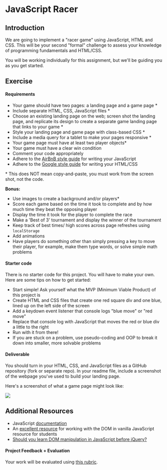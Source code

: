 <!---
title: JavaScript Racer
type: lab
duration: Weekend
creator:
    name: Kevin Bloomqust
    city: Denver
--->

# JavaScript Racer

## Introduction

We are going to implement a "racer game" using JavaScript, HTML and CSS.  This will be your second "formal" challenge to assess your knowledge of programming fundamentals and HTML/CSS.

You will be working individually for this assignment, but we'll be guiding you as you get started.


## Exercise

#### Requirements

- Your game should have two pages: a landing page and a game page *
- Include separate HTML, CSS, JavaScript files *
- Choose an existing landing page on the web; screen shot the landing page, and replicate its design to create a separate game landing page that links to your game *
- Style your landing page and game page with class-based CSS *
- Include a media query for a tablet to make your pages responsive *
- Your game page must have at least two player objects*
- Your game must have a clear win condition
- Comment your code appropriately
- Adhere to the [AirBnB style guide](https://github.com/airbnb/javascript) for writing your JavaScript
- Adhere to the [Google style guide](https://google.github.io/styleguide/htmlcssguide.xml) for writing your HTML/CSS

\* This does NOT mean copy-and-paste, you must work from the screen shot, not the code.

**Bonus:**

- Use images to create a background and/or players*
- Score each game based on the time it took to complete and by how much time they beat the opposing player
- Display the time it took for the player to complete the race
- Make a 'Best of 3' tournament and display the winner of the tournament
- Keep track of best times/ high scores across page refreshes using `localStorage`
- Add animations
- Have players do something other than simply pressing a key to move their player, for example, make them type words, or solve simple math problems

#### Starter code

There is no starter code for this project. You will have to make your own. Here are some tips on how to get started:

- Start simple! Ask yourself what the MVP (Minimum Viable Product) of this project is
- Create HTML and CSS files that create one red square div and one blue, lined up on the left side of the screen
- Add a keydown event listener that console logs "blue move" or "red move"
- Replace that console log with JavaScript that moves the red or blue div a little to the right
- Run with it from there!
- If you are stuck on a problem, use pseudo-coding and OOP to break it down into smaller, more solvable problems

#### Deliverable

You should turn in your HTML, CSS, and JavaScript files as a GitHub repository (fork or separate repo).  In your readme file, include a screenshot of the webpage you've used to build your landing page.

Here's a screenshot of what a game page might look like:

![](assets/chicken.png)

## Additional Resources
- JavaScript [documentation](https://developer.mozilla.org/en-US/docs/Web/JavaScript)
- An [excellent resource](https://developer.mozilla.org/en-US/docs/Web/Events) for working with the DOM in vanilla JavaScript resource for students
- [Should you learn DOM manipulation in JavaScript before jQuery?](https://www.reddit.com/r/javascript/comments/3hpm1v/should_i_learn_dom_manipulation_with_raw/)

#### Project Feedback + Evaluation

Your work will be evaluated using [this rubric](rubric.md).

